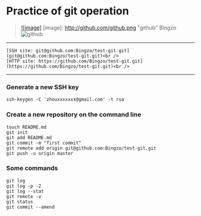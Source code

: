 Practice of git operation
==================================
> [![image]](http://www.github.com/)
> [image]: http://github.com/github.png "github"
> Bingzo
![github](https://github.global.ssl.fastly.net/images/modules/open_graph/github-logo.png)
----------------------------------
    [SSH site: git@github.com:Bingzo/test-git.git](git@github.com:Bingzo/test-git.git)<br />
    [HTTP site: https://github.com/Bingzo/test-git.git](https://github.com/Bingzo/test-git.git)<br />
----------------------------------

### Generate a new SSH key
    ssh-keygen -C 'zhouxxxxxxx@gmail.com' -t rsa 

### Create a new repository on the command line
    touch README.md
    git init
    git add README.md
    git commit -m "first commit"
    git remote add origin git@github.com:Bingzo/test-git.git
    git push -u origin master
### Some commands
    git log
    git log -p -2
    git log --stat
    git remote -v
    git status
    git commit --amend
